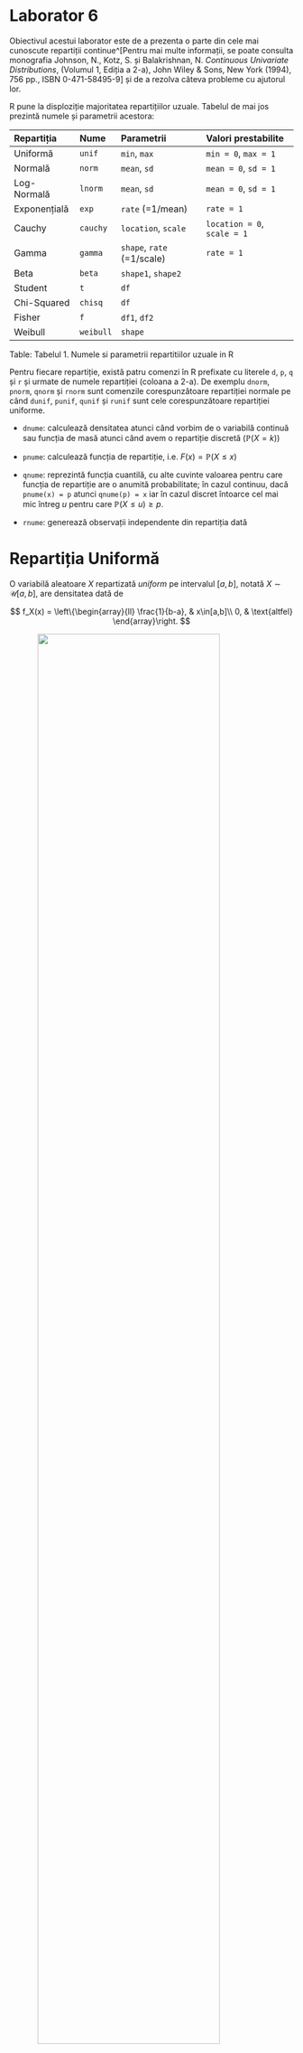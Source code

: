 # Laborator 6

<script>
$(document).ready(function ()  {

    // move toc-ignore selectors from section div to header
    $('div.section.toc-ignore')
        .removeClass('toc-ignore')
        .children('h1,h2,h3,h4,h5').addClass('toc-ignore');

    // establish options
    var options = {
      selectors: "h1,h2,h3",
      theme: "bootstrap3",
      context: '.toc-content',
      hashGenerator: function (text) {
        return text.replace(/[.\\/?&!#<>]/g, '').replace(/\s/g, '_').toLowerCase();
      },
      ignoreSelector: ".toc-ignore",
      scrollTo: 60
    };
    options.showAndHide = false;
    options.smoothScroll = true;

    // tocify
    var toc = $("#TOC").tocify(options).data("toc-tocify");
});
</script>

Obiectivul acestui laborator este de a prezenta o parte din cele mai cunoscute repartiții continue^[Pentru mai multe informații, se poate consulta monografia Johnson, N., Kotz, S. și Balakrishnan, N. *Continuous Univariate Distributions*, (Volumul 1, Ediția a 2-a), John Wiley & Sons, New York (1994),  756 pp., ISBN 0-471-58495-9] și de a rezolva câteva probleme cu ajutorul lor.





R pune la disploziție majoritatea repartițiilor uzuale. Tabelul de mai jos prezintă numele și parametrii acestora:

| Repartiția | Nume | Parametrii | Valori prestabilite |
|:--------------------------|:------------------------|:----------------------|:-----------------------------|
| Uniformă | `unif` | `min`, `max` | `min = 0`, `max = 1` |
| Normală | `norm` | `mean`, `sd` | `mean = 0`, `sd = 1` | 
| Log-Normală | `lnorm` | `mean`, `sd` | `mean = 0`, `sd = 1` | 
| Exponențială | `exp`  | `rate` (=1/mean) |  `rate = 1`  |
| Cauchy | `cauchy` | `location`, `scale` | `location = 0`, `scale = 1` |
| Gamma | `gamma` | `shape`, `rate` (=1/scale) | `rate = 1` |
| Beta | `beta` | `shape1`, `shape2` |  |
| Student | `t` | `df` |  |
| Chi-Squared | `chisq` | `df` |  |
| Fisher | `f`  | `df1`, `df2` |  |
| Weibull | `weibull` | `shape` |  |

Table: Tabelul 1. Numele si parametrii repartitiilor uzuale in R

Pentru fiecare repartiție, există patru comenzi în R prefixate cu literele `d`, `p`, `q` și `r` și urmate de numele repartiției (coloana a 2-a). De exemplu `dnorm`, `pnorm`, `qnorm` și `rnorm` sunt comenzile corespunzătoare repartiției normale pe când `dunif`, `punif`, `qunif` și `runif` sunt cele corespunzătoare repartiției uniforme.

  * `dnume`: calculează densitatea atunci când vorbim de o variabilă continuă sau funcția de masă atunci când avem o repartiție discretă ($\mathbb{P}(X=k)$)
  
  * `pnume`: calculează funcția de repartiție, i.e. $F(x)=\mathbb{P}(X\leq x)$
  
  * `qnume`: reprezintă funcția cuantilă, cu alte cuvinte valoarea pentru care funcția de repartiție are o anumită probabilitate; în cazul continuu, dacă `pnume(x) = p` atunci `qnume(p) = x` iar în cazul discret întoarce cel mai mic întreg $u$ pentru care $\mathbb{P}(X\leq u)\geq p$. 
  
  * `rnume`: generează observații independente din repartiția dată 

# Repartiția Uniformă

O variabilă aleatoare $X$ repartizată *uniform* pe intervalul $[a,b]$, notată $X\sim \mathcal{U}[a,b]$, are densitatea dată de

$$
  f_X(x) = \left\{\begin{array}{ll}
    \frac{1}{b-a}, & x\in[a,b]\\
    0, & \text{altfel}
  \end{array}\right.
$$

<img src="Lab_6_files/figure-html/unnamed-chunk-3-1.png" width="80%" style="display: block; margin: auto;" />

Funcția de repartiție a repartiției uniforme este 

$$
  F_X(x) =\int_{-\infty}^{x}f_X(t)\,dt = \left\{\begin{array}{ll}
    0, & x\leq a\\
    \frac{x-a}{b-a}, & x\in(a,b)\\
    1, & x\geq b
  \end{array}\right.
$$

<img src="Lab_6_files/figure-html/unnamed-chunk-4-1.png" width="80%" style="display: block; margin: auto;" />

Media și varianța variabilei aleatoare $X$ repartizate uniform pe $[a,b]$ sunt egale cu 

$$
  \mathbb{E}[X] = \frac{a+b}{2},\qquad Var(X) = \frac{(a-b)^2}{12}. 
$$

Variabilele aleatoare repartizate uniform joacă un rol important în teoria simulării variabilelor aleatoare datorită următorului rezultat datorat lui Paul Levy și numit *teorema de universalitate a repartiției uniforme*:

\BeginKnitrBlock{rmdinsight}<div class="rmdinsight">Fie $X$ o variabilă aleatoare reală cu funcția de repartiție $F$, $U$ o variabilă aleatoare repartizată uniform pe $[0,1]$ și fie funcția *cuantilă* (inversa generalizată) asociată lui $F$, $F^{-1}:(0,1)\to\mathbb{R}$ definită prin 

$$
  F^{-1}(u) = \inf\{x\in\mathbb{R}\,|\,F(x)\geq u\}, \quad \forall u\in(0,1).
$$
Atunci $X$ și $F^{-1}(U)$ sunt repartizate la fel.

</div>\EndKnitrBlock{rmdinsight}

În R putem să

  - generăm observații independente din repartiția $\mathcal{U}([a, b])$ (e.g. $a = 3$ și $b = 5$)
  

```r
runif(10, 3, 5)
 [1] 3.206419 4.950532 4.219252 4.634426 3.304566 4.849158 3.160868
 [8] 3.432325 3.474780 4.614498
```

  - calculăm densitatea unei variabile aleatoare repartizate uniform pe $[a, b]$ în diferite puncte
  

```r
dunif(c(3.1, 3.7, 3.95, 4.86), 3, 5)
[1] 0.5 0.5 0.5 0.5
```

  - calculăm funcția de repartiție a unei variabile repartizate uniform pe $[a,b]$ pentru diferite valori
  

```r
punif(c(3.1, 3.7, 3.95, 4.86), 3, 5)
[1] 0.050 0.350 0.475 0.930
```

<div class="rmdexercise">
<p>Fie <span class="math inline"><em>X</em></span> o variabilă aleatoare repartizată uniform pe <span class="math inline">[2, 7]</span>. Determinați:</p>
<ol style="list-style-type: lower-alpha">
<li><span class="math inline">ℙ(<em>X</em> ∈ {1, 2, 3, 4, 5, 6, 7})</span></li>
<li><span class="math inline">ℙ(<em>X</em> &lt; 3)</span> și <span class="math inline">ℙ(<em>X</em> ≤ 3)</span></li>
<li><span class="math inline">ℙ(<em>X</em> ≤ 3 ∪ <em>X</em> &gt; 4)</span></li>
<li>Generați <span class="math inline">250</span> de observații din repartiția dată, trasați histograma acestora și suprapuneți densitatea repartiției date (vezi figura de mai jos).</li>
</ol>
</div>

<img src="Lab_6_files/figure-html/unnamed-chunk-10-1.png" width="80%" style="display: block; margin: auto;" />

<div class="rmdexercise">
<p>Dacă <span class="math inline"><em>X</em></span> o variabilă aleatoare repartizată uniform pe <span class="math inline">[<em>a</em>, <em>b</em>]</span> și <span class="math inline">[<em>c</em>, <em>d</em>]⊂[<em>a</em>, <em>b</em>]</span> este un subinterval, atunci repartiția condiționată a lui <span class="math inline"><em>X</em></span> la <span class="math inline"><em>X</em> ∈ [<em>c</em>, <em>d</em>]</span> este <span class="math inline">𝒰[<em>c</em>, <em>d</em>]</span>.</p>
</div>

# Repartiția Normală

Spunem că o variabilă aleatoare $X$ este repartizată *normal* sau *Gaussian* de medie $\mu$ și varianță $\sigma^2$, și se notează cu $X\sim\mathcal{N}(\mu, \sigma^2)$, dacă densitatea ei are forma 

$$
  f_X(x) \left(\overset{not}{=} \varphi(x)\right) = \frac{1}{\sqrt{2\pi}\sigma}e^{-\frac{(x-\mu)^2}{2\sigma^2}}, \quad x\in\mathbb{R}.
$$

<img src="Lab_6_files/figure-html/unnamed-chunk-12-1.png" width="80%" style="display: block; margin: auto;" />

Funcția de repartiție a unei variabile $X\sim\mathcal{N}(\mu, \sigma^2)$ este dată de 

$$
  F_X(x) \left(\overset{not}{=} \Phi(x)\right) = \int_{-\infty}^{x}\varphi(t)\,dt = \frac{1}{\sqrt{2\pi}\sigma}\int_{-\infty}^{x}e^{-\frac{(t-\mu)^2}{2\sigma^2}}\,dt.
$$

Pentru funcția de repartiție nu avem o formulă explicită de calcul, ea poate fi aproximată cu ajutorul descompunerii în serie. În cazul variabilelor *normale standard* ($X\sim\mathcal{N}(0,1)$) avem proprietățile

  a) $\Phi(x) = 1-\Phi(-x)$ pentru toate valorile $x\in\mathbb{R}$
  b) $1-\Phi(a)\leq\frac{1}{2}e^{-\frac{a^2}{2}}$ pentru $a>0$^[Pentru mai multe astfel de inegalități se poate consulta cartea (capitolul 2): Lin, Z. și Bai, Z. *Probability Inequalities*, Springer, 2010.]


<img src="Lab_6_files/figure-html/unnamed-chunk-13-1.png" width="80%" style="display: block; margin: auto;" />

Media și varianța variabilei aleatoare $X$ repartizate normal de parametrii $\mathcal{N}(\mu, \sigma^2)$ sunt egale cu 

$$
  \mathbb{E}[X] = \mu,\quad Var(X) = \sigma^2. 
$$
Mai mult, momentele de ordin se pot calcula cu ușurință și avem că 

$$
  \mathbb{E}[X^k] = \left\{\begin{array}{ll}
      \sigma^k (k-1)!!, & \text{$k$ este par} \\
      0, & \text{$k$ este impar}.
  \end{array}\right.
$$

Pentru o variabilă aleatoare repartizată normal, avem următoarea regulă numită și regula $68-95-99.7\%$:

\BeginKnitrBlock{rmdinsight}<div class="rmdinsight">Fie $X$ o variabilă aleatoare repartizată $\mathcal{N}(\mu, \sigma^2)$. Atunci 

\begin{align*}
  \mathbb{P}(|X-\mu|<\sigma) &\approx 0.68\\
  \mathbb{P}(|X-\mu|<2\sigma) &\approx 0.95\\
  \mathbb{P}(|X-\mu|<3\sigma) &\approx 0.997
\end{align*}

</div>\EndKnitrBlock{rmdinsight}

În R putem să

  - generăm observații independente din repartiția $\mathcal{N}(\mu, \sigma^2)$ (e.g. $\mu = 0$ și $\sigma^2 = 2$ - în R funcțiile `rnorm`, `dnorm`, `pnorm` și `qnorm` primesc ca parametrii media și abaterea standard, $\sigma$ **nu** varianța $\sigma^2$)
  

```r
rnorm(10, mean = 0, sd = sqrt(2))
 [1]  1.07741809 -1.07147334  2.70797609  0.07437819 -1.82380372
 [6] -0.06112790  0.17695793  2.26424806 -1.48998570  0.22602902
```

  - calculăm densitatea unei variabile aleatoare repartizate normal $\mathcal{N}(\mu, \sigma^2)$ în diferite puncte
  

```r
dnorm(seq(-2, 2, length.out = 15), mean = 3, sd = 5)
 [1] 0.04839414 0.05115647 0.05390019 0.05660592 0.05925368 0.06182308
 [7] 0.06429362 0.06664492 0.06885700 0.07091058 0.07278734 0.07447021
[13] 0.07594361 0.07719368 0.07820854
```

  - calculăm funcția de repartiție a unei variabile repartizate normal $\mathcal{N}(\mu, \sigma^2)$ pentru diferite valori
  

```r
pnorm(seq(-1, 1, length.out = 15), mean = 3, sd = 1)
 [1] 3.167124e-05 5.736006e-05 1.018892e-04 1.775197e-04 3.033834e-04
 [6] 5.086207e-04 8.365374e-04 1.349898e-03 2.137367e-03 3.320943e-03
[11] 5.063995e-03 7.579219e-03 1.113549e-02 1.606229e-02 2.275013e-02
```

  - calculăm cuantilele de ordin $\alpha\in(0,1)$ (i.e. valoarea $z_{\alpha}$ pentru care $\Phi(z_{\alpha}) = \alpha$ sau altfel spus $z_{\alpha} = \Phi^{-1}(\alpha)$)
  

```r
qnorm(c(0.01, 0.025, 0.05, 0.25, 0.5, 0.75, 0.95, 0.975, 0.99), mean = 0, sd = 1)
[1] -2.3263479 -1.9599640 -1.6448536 -0.6744898  0.0000000  0.6744898
[7]  1.6448536  1.9599640  2.3263479
```

\BeginKnitrBlock{rmdexercise}<div class="rmdexercise">Fie $X$ o variabilă aleatoare repartizată $\mathcal{N}(\mu, \sigma^2)$. Atunci pentru $\mu = 1$ și $\sigma = 3$ calculați:
  
  1) $\mathbb{P}(\text{$X$ este par})$
  2) $\mathbb{P}(X<3.4)$ și $\mathbb{P}(X>1.3)$
  3) $\mathbb{P}(1<X<4)$ 
  4) $\mathbb{P}(X\in [2,3]\cup[3.5,5])$
  5) $\mathbb{P}(|X-3|>6)$

</div>\EndKnitrBlock{rmdexercise}

\BeginKnitrBlock{rmdexercise}<div class="rmdexercise">Fie $X$ o variabilă aleatoare repartizată $\mathcal{N}(\mu, \sigma^2)$. Pentru $\mu = 0$ și $\sigma^2 \in \{0.2, 0.5, 1.5, 5\}$ trasați pe același grafic densitățile repartițiilor normale cu parametrii $\mathcal{N}(\mu, \sigma^2)$. Adăugați legendele corespunzătoare. Aceeași cerință pentru funcțiile de repartiție.

</div>\EndKnitrBlock{rmdexercise}

<img src="Lab_6_files/figure-html/unnamed-chunk-21-1.png" width="80%" style="display: block; margin: auto;" />


\BeginKnitrBlock{rmdexercise}<div class="rmdexercise">Generați $250$ de observații din repartiția $\mathcal{N}(0, 2)$, trasați histograma acestora și suprapuneți densitatea repartiției date (vezi figura de mai jos).

</div>\EndKnitrBlock{rmdexercise}

<img src="Lab_6_files/figure-html/unnamed-chunk-23-1.png" width="80%" style="display: block; margin: auto;" />

\BeginKnitrBlock{rmdexercise}<div class="rmdexercise">Fie $X$ o variabilă aleatoare repartizată normal de parametrii $\mu$ și $\sigma^2$. Ilustrați grafic pentru $\mu = 0$ și $\sigma = 1$ că are loc următoarea inegalitate: 

$$
  \left(\frac{1}{x}-\frac{1}{x^3}\right)\phi(x)<1-\Phi(x)<\frac{1}{x}\phi(x), \quad x>0.
$$
</div>\EndKnitrBlock{rmdexercise}

<img src="Lab_6_files/figure-html/unnamed-chunk-25-1.png" width="80%" style="display: block; margin: auto;" />


# Repartiția Log-Normală

Spune că o variabilă aleatoare $X$ este repartizată log-normal de parametrii $\mu$ și $\sigma^2$, și notăm $X\sim LN(\mu, \sigma^2)$, dacă $\ln(X)$ este repartizată normal de parametrii $\mu$ și $\sigma^2$. Cu alte cuvinte dacă $Y\sim \mathcal{N}(\mu, \sigma^2)$ atunci $X=e^Y\sim LN(\mu, \sigma^2)$. Densitatea repartiției log-normale $LN(\mu, \sigma^2)$ este 

$$
    f_X(x) = \frac{1}{x\sigma\sqrt{2\pi}}e^{-\frac{(\ln(x)-\mu)^2}{2\sigma^2}}, \quad x\in (0, +\infty).
$$

<img src="Lab_6_files/figure-html/unnamed-chunk-26-1.png" width="80%" style="display: block; margin: auto;" />

Funcția de repartiție a unei variabile aleatoare $X\sim LN(\mu, \sigma^2)$ este dată de 

$$
  F_{X}(x) = \int_{-\infty}^{x}f_X(t)\,dt = \frac{1}{\sqrt{2\pi}\sigma}\int_{-\infty}^{x}\frac{1}{t}e^{-\frac{(\ln(t)-\mu)^2}{2\sigma^2}}\,dt
$$

și, ca și în cazul repartiției normale, nu are o formulă explicită de calcul. 


<img src="Lab_6_files/figure-html/unnamed-chunk-27-1.png" width="80%" style="display: block; margin: auto;" />

Media și varianța variabilei aleatoare $X$ repartizate log-normal de parametrii $LN(\mu, \sigma^2)$ sunt egale cu

$$
  \mathbb{E}[X] = e^{\mu+\frac{\sigma^2}{2}},\quad Var(X) = \left(e^{\sigma^2}-1\right)e^{2\mu+\sigma^2}. 
$$

\BeginKnitrBlock{rmdexercise}<div class="rmdexercise">Arătați că media și varianța unei variabile aleatoare repartizate log-normal de parametrii $\mu$ și $\sigma^2$ sunt egale cu

$$
  \mathbb{E}[X] = e^{\mu+\frac{\sigma^2}{2}},\quad Var(X) = \left(e^{\sigma^2}-1\right)e^{2\mu+\sigma^2}. 
$$

</div>\EndKnitrBlock{rmdexercise}

În R putem să

  - generăm observații independente din repartiția $LN(\mu, \sigma^2)$ (e.g. $\mu = 0$ și $\sigma^2 = 3$ - ca și în cazul repartiției normale, funcțiile `rlnorm`, `dlnorm`, `plnorm` și `qlnorm` primesc ca parametrii media și abaterea standard, $\sigma$ pentru $\ln(X)$ - variabila normală)
  

```r
rlnorm(15, meanlog = 0, sdlog = sqrt(3))
 [1]  2.13141475  6.27258447  2.18850080  3.15407005  0.13970018
 [6]  0.52638598 12.91237780  0.12004802  1.56359485  2.01674623
[11]  5.42024453  0.54647199  1.31619806  0.04716763  1.79762358
```

  - calculăm densitatea unei variabile aleatoare repartizate log-normal $LN(\mu, \sigma^2)$ în diferite puncte
  

```r
dlnorm(seq(0, 5, length.out = 20), meanlog = 3, sdlog = 5)
 [1] 0.00000000 0.20820751 0.11627647 0.08196427 0.06370023 0.05226715
 [7] 0.04440086 0.03864103 0.03423291 0.03074580 0.02791546 0.02557044
[13] 0.02359456 0.02190618 0.02044622 0.01917084 0.01804680 0.01704845
[19] 0.01615564 0.01535234
```

  - calculăm funcția de repartiție a unei variabile repartizate log-normal $LN(\mu, \sigma^2)$ pentru diferite valori
  

```r
plnorm(seq(0, 15, length.out = 25), meanlog = 3, sdlog = 1)
 [1] 0.0000000000 0.0002602257 0.0027443707 0.0088606283 0.0185933103
 [6] 0.0314027650 0.0466497221 0.0637426806 0.0821791298 0.1015482283
[11] 0.1215206945 0.1418356830 0.1622882185 0.1827183180 0.2030019832
[16] 0.2230439002 0.2427715876 0.2621307274 0.2810814477 0.2995953616
[21] 0.3176532076 0.3352429649 0.3523583472 0.3689975944 0.3851625036
```

  - calculăm cuantilele de ordin $\alpha\in(0,1)$ 
  

```r
qlnorm(c(0.01, 0.025, 0.05, 0.25, 0.5, 0.75, 0.95, 0.975, 0.99), meanlog = 0, sdlog = 1)
[1]  0.09765173  0.14086349  0.19304082  0.50941628  1.00000000  1.96303108
[7]  5.18025160  7.09907138 10.24047366
```


\BeginKnitrBlock{rmdexercise}<div class="rmdexercise">Fie $X$ o variabilă aleatoare repartizată $LN(\mu, \sigma^2)$. Pentru $\mu = 0$ și $\sigma \in \{0.25, 0.5, 1.5, 5\}$ trasați pe același grafic densitățile repartițiilor log-normale cu parametrii $LN(\mu, \sigma^2)$. Adăugați legendele corespunzătoare. Aceeași cerință pentru funcțiile de repartiție.

</div>\EndKnitrBlock{rmdexercise}

<img src="Lab_6_files/figure-html/unnamed-chunk-34-1.png" width="80%" style="display: block; margin: auto;" />


\BeginKnitrBlock{rmdexercise}<div class="rmdexercise">Generați $500$ de observații din repartiția $LN(0, 2)$, trasați histograma acestora și suprapuneți densitatea repartiției date (vezi figura de mai jos).

</div>\EndKnitrBlock{rmdexercise}

<img src="Lab_6_files/figure-html/unnamed-chunk-36-1.png" width="80%" style="display: block; margin: auto;" />

Printre fenomenele care pot fi modelate cu ajutorul repartiției log-normale se numără: cantitatea de lapte produsă de vaci, cantitatea de ploaie dintr-o perioadă dată, repartiția mărimii picăturilor de ploaie, volumul de gaz dintr-o rezervă petrolieră, etc. Pentru mai multe aplicații se poate consulta lucrarea lui Limpert, E., Stajel, W. și Abbt, M. [Log-normal Distributions across the Sciences: Keys and Clues](http://stat.ethz.ch/~stahel/lognormal/bioscience.pdf), *BioScience*, Vol. 51, Nr. 5, 2001. 

# Repartiția Exponențială

Spunem că o variabilă aleatoare $X$ este repartizată *exponențial* de parametru $\lambda$, și se notează cu $X\sim\mathcal{E}(\lambda)$, dacă densitatea ei are forma 

$$
  f_X(x) = \lambda e^{-\lambda x}\mathbb{1}_{\mathbb{R}_+}(x),\quad \forall x\in\mathbb{R}.
$$

<img src="Lab_6_files/figure-html/unnamed-chunk-37-1.png" width="80%" style="display: block; margin: auto;" />

Funcția de repartiție a unei variabile aleatoare $X\sim \mathcal{E}(\lambda)$ este dată de 

$$
  F_{X}(x) = 1 - e^{-\lambda x}\mathbb{1}_{\mathbb{R}_+}(x), \quad x\in \mathbb{R}.
$$

<img src="Lab_6_files/figure-html/unnamed-chunk-38-1.png" width="80%" style="display: block; margin: auto;" />

Media și varianța variabilei aleatoare $X$ repartizate exponențial de parametru $\lambda$ sunt egale cu

$$
  \mathbb{E}[X] = \frac{1}{\lambda},\quad Var(X) =  \frac{1}{\lambda^2}. 
$$

\BeginKnitrBlock{rmdexercise}<div class="rmdexercise">Arătați că momentul de ordin $k$, $k\geq 1$, al unei variabile aleatoare repartizate exponențial $X\sim\mathcal{E}(\lambda)$ este egal cu

$$
  \mathbb{E}[X^k] = \frac{k!}{\lambda^k}. 
$$

</div>\EndKnitrBlock{rmdexercise}

\BeginKnitrBlock{rmdinsight}<div class="rmdinsight">Fie $X$ o variabilă repartizată exponențial de parametru $\lambda$. Atunci are loc următoarea proprietate numită și *lipsa de memorie*: 

$$
      \mathbb{P}(X>s+t|X>s) = \mathbb{P}(X>t),\quad \forall s,t \geq 0. 
$$
  
Mai mult, dacă o variabilă aleatoare continuă^[Pentru cazul discret avem variabila repartizată Geometric.] $X$ verifică proprietatea de mai sus atunci ea este repartizată exponențial.


</div>\EndKnitrBlock{rmdinsight}

Variabilele aleatoare repartizate exponențial sunt utilizate în modelarea fenomenelor care se desfășoară în timp continuu și care satisfac (aproximativ) proprietatea lipsei de memorie: de exemplu timpul de așteptare la un ghișeu, durata de viață a unui bec sau timpul până la următoarea convorbire telefonică.

În R putem să

  - generăm observații independente din repartiția $\mathcal{E}(\lambda)$ (e.g. $\lambda = 5$)
  

```r
rexp(15, rate = 5)
 [1] 0.13505357 0.15392539 0.25036131 0.15351051 0.00878456 0.07362396
 [7] 0.07543271 0.18981181 0.05540771 0.05649451 0.15878039 0.39847262
[13] 0.05191221 0.07776034 0.22483594
```

  - calculăm densitatea unei variabile aleatoare repartizate exponențial $\mathcal{E}(\lambda)$ în diferite puncte
  

```r
dexp(seq(0, 5, length.out = 20), rate = 5)
 [1] 5.000000e+00 1.341312e+00 3.598237e-01 9.652719e-02 2.589462e-02
 [6] 6.946555e-03 1.863500e-03 4.999070e-04 1.341063e-04 3.597568e-05
[11] 9.650925e-06 2.588981e-06 6.945263e-07 1.863153e-07 4.998141e-08
[16] 1.340814e-08 3.596899e-09 9.649130e-10 2.588499e-10 6.943972e-11
```

  - calculăm funcția de repartiție a unei variabile repartizate exponențial $\mathcal{E}(\lambda)$ pentru diferite valori
  

```r
pexp(seq(0, 5, length.out = 15), rate = 5)
 [1] 0.0000000 0.8323228 0.9718843 0.9952856 0.9992095 0.9998675 0.9999778
 [8] 0.9999963 0.9999994 0.9999999 1.0000000 1.0000000 1.0000000 1.0000000
[15] 1.0000000
```

  - calculăm cuantilele de ordin $\alpha\in(0,1)$ 
  

```r
qexp(c(0.01, 0.025, 0.05, 0.25, 0.5, 0.75, 0.95, 0.975, 0.99), rate = 5)
[1] 0.002010067 0.005063562 0.010258659 0.057536414 0.138629436 0.277258872
[7] 0.599146455 0.737775891 0.921034037
```

\BeginKnitrBlock{rmdexercise}<div class="rmdexercise">Fie $X$ o variabilă aleatoare repartizată $\mathcal{E}(\lambda)$. Pentru $\lambda \in \{0.5, 1.5, 5\}$ trasați pe același grafic densitățile repartițiilor exponențiale de parametru $\lambda$. Adăugați legendele corespunzătoare. Aceeași cerință pentru funcțiile de repartiție.

</div>\EndKnitrBlock{rmdexercise}

<img src="Lab_6_files/figure-html/unnamed-chunk-46-1.png" width="80%" style="display: block; margin: auto;" />

\BeginKnitrBlock{rmdexercise}<div class="rmdexercise">Folosind rezultatul de universalitate de la repartiția uniformă, descrieți o procedură prin care puteți simula o variabilă aleatoare repartizată exponențial $\mathcal{E}(\lambda)$ și construiți o funcție care permite generarea de $n$ observații independente dintr-o variabilă repartizată $X\sim \mathcal{E}(\lambda)$. 
</div>\EndKnitrBlock{rmdexercise}



\BeginKnitrBlock{rmdexercise}<div class="rmdexercise">Generați $250$ de observații din repartiția $\mathcal{E}(3)$, trasați histograma acestora și suprapuneți densitatea repartiției date (vezi figura de mai jos).

</div>\EndKnitrBlock{rmdexercise}

<img src="Lab_6_files/figure-html/unnamed-chunk-50-1.png" width="80%" style="display: block; margin: auto;" />


# Repartiția Cauchy

Spunem că o variabilă aleatoare $X$ este repartizată *Cauchy* de parametrii $(0, 1)$, și se notează cu $X\sim C(0,1)$, dacă densitatea ei are forma 

$$
  f_X(x) = \frac{1}{\pi} \frac{1}{1+x^2},\quad \forall x\in\mathbb{R}.
$$

Observăm că graficul densității repartiției Cauchy este asemănător cu cel al repartiției normale. Parametrul $M = 0$ reprezintă mediana (de fapt $\mathbb{P}(X\leq 0) = \mathbb{P}(X\geq 0) = \frac{1}{2}$) variabilei aleatoare $X$ și nu media iar prima și a treia cuartilă sunt $Q_1 = -1$ și respectiv $Q_3=1$ (avem $\mathbb{P}(X\leq -1) = \mathbb{P}(X\geq 1) = \frac{1}{4}$).  

<img src="Lab_6_files/figure-html/unnamed-chunk-51-1.png" width="80%" style="display: block; margin: auto;" />

Funcția de repartiție a unei variabile aleatoare $X\sim C(0,1)$ este dată de 

$$
  F_{X}(x) = \frac{1}{2} + \frac{1}{\pi}\arctan(x), \quad x\in \mathbb{R}.
$$

<img src="Lab_6_files/figure-html/unnamed-chunk-52-1.png" width="80%" style="display: block; margin: auto;" />

Media și varianța variabilei aleatoare $X\sim C(0,1)$ **nu există**. 

\BeginKnitrBlock{rmdexercise}<div class="rmdexercise">Arătați că o variabilă aleatoare repartizată Cauchy $C(0,1)$ nu are medie.  

</div>\EndKnitrBlock{rmdexercise}

Fie $Y\sim C(0,1)$ și $\alpha, \beta\in\mathbb{R}$ cu $\beta>0$. Spunem că variabila aleatoare $X = \alpha + \beta Y$ este repartizată Cauchy de parametrii $(\alpha, \beta)$, $X\sim C(\alpha, \beta)$. Densitatea ei este 

$$
  f_X(x) = \frac{1}{\pi\beta} \frac{1}{1+\left(\frac{x-\alpha}{\beta}\right)^2},\quad \forall x\in\mathbb{R}.
$$

Parametrii $\alpha$ și $\beta$ se interpretează în modul următor: $M = \alpha$ este mediana lui $X$ iar $Q_1 = \alpha-\beta$ și $Q_3 = \alpha + \beta$ reprezintă prima și a treia cuartilă.  

În R putem să

  - generăm observații independente din repartiția Cauchy $C(\alpha, \beta)$ (e.g. $\alpha = 0$, $\beta = 2$)
  

```r
rcauchy(15, location = 0, scale = 2)
 [1] -0.5966228  3.7627987  0.6864597 -0.4316018  1.4524446  0.3427032
 [7]  8.4285326  3.6056089  2.3506764 -3.5453329 -1.6137218 10.4304800
[13] -0.4449169  2.3005176 -3.6644199
```

  - calculăm densitatea unei variabile aleatoare repartizate Cauchy $C(\alpha, \beta)$ în diferite puncte
  

```r
dcauchy(seq(-5, 5, length.out = 20), location = 1, scale = 3)
 [1] 0.02122066 0.02450975 0.02852541 0.03345265 0.03951056 0.04693392
 [7] 0.05591721 0.06648594 0.07825871 0.09012539 0.10006665 0.10558334
[13] 0.10494052 0.09835367 0.08782920 0.07584810 0.06425529 0.05399054
[19] 0.04532934 0.03819719
```

  - calculăm funcția de repartiție a unei variabile repartizate Cauchy $C(\alpha, \beta)$ pentru diferite valori
  

```r
pcauchy(seq(-5, 5, length.out = 15), location = 1, scale = 3)
 [1] 0.1475836 0.1643213 0.1848605 0.2104166 0.2425988 0.2833834 0.3347507
 [8] 0.3975836 0.4697759 0.5451672 0.6158581 0.6764416 0.7255627 0.7644587
[15] 0.7951672
```

  - calculăm cuantilele de ordin $p\in(0,1)$ 
  

```r
qcauchy(c(0.01, 0.025, 0.05, 0.25, 0.5, 0.75, 0.95, 0.975, 0.99), location = 1, scale = 3)
[1] -94.46155 -37.11861 -17.94125  -2.00000   1.00000   4.00000  19.94125
[8]  39.11861  96.46155
```

\BeginKnitrBlock{rmdexercise}<div class="rmdexercise">Generați $2500$ de observații din repartiția Cauchy, trasați histograma acestora și suprapuneți densitatea repartiției date pentru intervalul $[-5,5]$ (vezi figura de mai jos).

</div>\EndKnitrBlock{rmdexercise}

<img src="Lab_6_files/figure-html/unnamed-chunk-59-1.png" width="80%" style="display: block; margin: auto;" />

\BeginKnitrBlock{rmdexercise}<div class="rmdexercise">Fie $X$ și $Y$ două variabile aleatoare independente repartizate $\mathcal{N}(0,1)$. Arătați că variabila aleatoare $\frac{X}{Y}$ este repartizată Cauchy $C(0,1)$.

</div>\EndKnitrBlock{rmdexercise}

\BeginKnitrBlock{rmdexercise}<div class="rmdexercise">Fie $X$ o variabilă aleatoare repartizată Cauchy $C(\alpha, \beta)$. Pentru fiecare pereche de parametrii $(\alpha, \beta)$ din mulțimea $\{(0,0.5), (0, 1), (0, 2), (-1, 1.5), (-2, 1)\}$ trasați pe același grafic densitățile repartițiilor Cauchy cu parametrii $(\alpha, \beta)$. Adăugați legendele corespunzătoare. Aceeași cerință pentru funcțiile de repartiție.

</div>\EndKnitrBlock{rmdexercise}

<img src="Lab_6_files/figure-html/unnamed-chunk-62-1.png" width="80%" style="display: block; margin: auto;" />

\BeginKnitrBlock{rmdexercise}<div class="rmdexercise">Folosind rezultatul de universalitate de la repartiția uniformă, descrieți o procedură prin care puteți simula o variabilă aleatoare repartizată Cauchy $C(0,1)$ și construiți o funcție care permite generarea de $n$ observații independente dintr-o variabilă repartizată $X\sim C(\alpha, \beta)$. Verificați pentru parametrii $\alpha = 3$ și $\beta = 5$ (a se vedea figura de mai jos).

</div>\EndKnitrBlock{rmdexercise}

<img src="Lab_6_files/figure-html/unnamed-chunk-64-1.png" style="display: block; margin: auto;" />

# Repartiția Gama

Spunem că o variabilă aleatoare $X$ este repartizată *Gama* de parametrii $(\alpha, \beta)$, cu $\alpha, \beta > 0$, și se notează cu $X\sim \Gamma(\alpha,\beta)$, dacă densitatea ei are forma 

$$
  f_X(x) = \frac{\beta^{\alpha}}{\Gamma(\alpha)} x^{\alpha-1} e^{-\beta x},\quad \forall x>0.
$$

unde $\Gamma(\alpha)$ este funcția (Gama, numită și integrală Euler de al doilea tip) definită prin 

$$
  \Gamma(\alpha) = \int_{0}^{\infty}x^{\alpha-1} e^{- x}\,dx,\quad \forall \alpha>0.
$$

<img src="Lab_6_files/figure-html/unnamed-chunk-65-1.png" width="80%" style="display: block; margin: auto;" />


\BeginKnitrBlock{rmdexercise}<div class="rmdexercise">Arătați că funcția $\Gamma(\alpha)$ verifică^[Pentru mai multe proprietăți puteți consulta lucrarea lui E. Artin [The Gamma Function](http://plouffe.fr/simon/math/Artin%20E.%20The%20Gamma%20Function%20(1931)(23s).pdf)]:
  
  1) $\Gamma(1)=1$
  2) $\Gamma(\alpha+1) = \alpha\Gamma(\alpha), \quad \forall \alpha>0$
  3) $\Gamma(\alpha) = \beta^{\alpha}\int_{0}^{\infty}x^{\alpha-1} e^{- \beta x}\,dx,\quad \forall \alpha, \beta>0$
  4) $\Gamma(n) = (n-1)!,\quad n = 1,2,\cdots$
  5) $\Gamma(1/2) = \sqrt{\pi}$

</div>\EndKnitrBlock{rmdexercise}

Funcția de repartiție a unei variabile aleatoare $X\sim \Gamma(\alpha, \beta)$ este dată de 

$$
  F_{X}(x) = \int_{-\infty}^{x}f_X(t)\,dt = \frac{\beta^{\alpha}}{\Gamma(\alpha)}\int_{-\infty}^{x} t^{\alpha-1} e^{-\beta t}\,dt
$$

și nu are o formulă explicită de calcul. 

<img src="Lab_6_files/figure-html/unnamed-chunk-67-1.png" width="80%" style="display: block; margin: auto;" />

Observăm că repartiția $\Gamma(1, \lambda)$ coincide cu repartiția $\mathcal{E}(\lambda)$. 

Media și varianța variabilei aleatoare $X$ repartizate Gama de parametrii $\Gamma(\alpha, \beta)$ sunt egale cu

$$
  \mathbb{E}[X] = \frac{\alpha}{\beta},\quad Var(X) = \frac{\alpha}{\beta^2}.
$$



\BeginKnitrBlock{rmdexercise}<div class="rmdexercise">Arătați că media și varianța unei variabile aleatoare repartizate Gama de parametrii $\alpha$ și $\beta$ sunt egale cu

$$
  \mathbb{E}[X] = \frac{\alpha}{\beta},\quad Var(X) = \frac{\alpha}{\beta^2}. 
$$

</div>\EndKnitrBlock{rmdexercise}

În R putem să

  - generăm observații independente din repartiția $\Gamma(\alpha, \beta)$ (e.g. $\alpha = 2$, $\beta = 2$)
  

```r
rgamma(15, shape = 2, rate = 2)
 [1] 0.2739606 1.0172288 1.6546379 0.4210210 0.8476985 0.2928765 0.6798413
 [8] 1.1393160 1.0763898 1.4411221 0.9500644 0.7387296 0.4159926 0.8942659
[15] 0.8366199
```

  - calculăm densitatea unei variabile aleatoare repartizate $\Gamma(\alpha, \beta)$ în diferite puncte
  

```r
dgamma(seq(0, 5, length.out = 20), shape = 1, rate = 3)
 [1] 3.000000e+00 1.362251e+00 6.185761e-01 2.808853e-01 1.275455e-01
 [6] 5.791632e-02 2.629886e-02 1.194188e-02 5.422615e-03 2.462321e-03
[11] 1.118100e-03 5.077110e-04 2.305433e-04 1.046860e-04 4.753619e-05
[16] 2.158541e-05 9.801583e-06 4.450739e-06 2.021008e-06 9.177070e-07
```

  - calculăm funcția de repartiție a unei variabile repartizate $\Gamma(\alpha, \beta)$ pentru diferite valori
  

```r
pgamma(seq(0, 5, length.out = 15), shape = 1, rate = 3)
 [1] 0.0000000 0.6574811 0.8826808 0.9598160 0.9862362 0.9952856 0.9983852
 [8] 0.9994469 0.9998106 0.9999351 0.9999778 0.9999924 0.9999974 0.9999991
[15] 0.9999997
```

  - calculăm cuantilele de ordin $p\in(0,1)$ 
  

```r
qgamma(c(0.01, 0.025, 0.05, 0.25, 0.5, 0.75, 0.95, 0.975, 0.99), shape = 1, rate = 3)
[1] 0.003350112 0.008439269 0.017097765 0.095894024 0.231049060 0.462098120
[7] 0.998577425 1.229626485 1.535056729
```

\BeginKnitrBlock{rmdexercise}<div class="rmdexercise">Fie $X$ o variabilă aleatoare repartizată $\Gamma(\alpha, \beta)$. Pentru fiecare pereche de parametrii $(\alpha, \beta)$ din mulțimea $\{(1,0.5), (2, 0.5), (3, 0.5), (5, 1), (9, 0.5), (7.5, 1), (0.5, 1) \}$ trasați pe același grafic densitățile repartițiilor Gama cu parametrii $(\alpha, \beta)$. Adăugați legendele corespunzătoare. Aceeași cerință pentru funcțiile de repartiție.

</div>\EndKnitrBlock{rmdexercise}

<img src="Lab_6_files/figure-html/unnamed-chunk-74-1.png" width="80%" style="display: block; margin: auto;" />

\BeginKnitrBlock{rmdexercise}<div class="rmdexercise">Generați $250$ de observații din repartiția $\Gamma(9,2)$, trasați histograma acestora și suprapuneți densitatea repartiției date (vezi figura de mai jos).

</div>\EndKnitrBlock{rmdexercise}

<img src="Lab_6_files/figure-html/unnamed-chunk-76-1.png" width="80%" style="display: block; margin: auto;" />

# Repartiția Beta

Spunem că o variabilă aleatoare $X$ este repartizată *Beta* de parametrii $(\alpha, \beta)$, cu $\alpha, \beta > 0$, și se notează cu $X\sim B(\alpha,\beta)$, dacă densitatea ei are forma 

$$
  f_X(x) = \frac{1}{B(\alpha, \beta)} x^{\alpha-1} (1-x)^{\beta-1},\quad 0\leq x\leq 1.
$$
unde $B(\alpha, \beta)$ este funcția (Beta, numită și integrală Euler de primul tip) definită prin 

$$
  B(\alpha, \beta) = \int_{0}^{\infty}x^{\alpha-1} (1-x)^{\beta-1}\,dx,\quad \forall \alpha, \beta >0.
$$

<img src="Lab_6_files/figure-html/unnamed-chunk-77-1.png" width="80%" style="display: block; margin: auto;" />

\BeginKnitrBlock{rmdexercise}<div class="rmdexercise">Arătați că funcția Beta $B(\alpha, \beta)$ verifică următoarele proprietăți:
  
  1) $B(\alpha, \beta) = \frac{\Gamma(\alpha)\Gamma(\beta)}{\Gamma(\alpha+\beta)}$
  2) $B(\alpha, \beta) = B(\beta, \alpha)$
  3) $B(\alpha, \beta) = B(\alpha, \beta+1) + B(\alpha+1, \beta)$
  4) $B(\alpha + 1, \beta) = B(\alpha, \beta) \frac{\alpha}{\alpha+\beta}$ și $B(\alpha, \beta + 1) = B(\alpha, \beta) \frac{\beta}{\alpha+\beta}$.

</div>\EndKnitrBlock{rmdexercise}

Funcția de repartiție a unei variabile aleatoare $X\sim B(\alpha, \beta)$ este dată de 

$$
  F_{X}(x) = \int_{-\infty}^{x}f_X(t)\,dt = \frac{1}{B(\alpha, \beta)} \int_{-\infty}^{x} t^{\alpha-1} (1-t)^{\beta-1}\,dt
$$

și nu are o formulă explicită de calcul. 

<img src="Lab_6_files/figure-html/unnamed-chunk-79-1.png" width="80%" style="display: block; margin: auto;" />

Observăm că repartiția $B(1, 1)$ coincide cu repartiția $\mathcal{U}([0,1])$. 

Media și varianța variabilei aleatoare $X$ repartizate Gamma de parametrii $B(\alpha, \beta)$ sunt egale cu

$$
  \mathbb{E}[X] = \frac{\alpha}{\alpha+\beta},\quad Var(X) = \frac{\alpha\beta}{(\alpha+\beta)^2(\alpha+\beta+1)}.
$$

Observăm că $Var(X)\leq\mathbb{E}[X](1-\mathbb{E}[X])$.

\BeginKnitrBlock{rmdexercise}<div class="rmdexercise">Arătați că media și varianța unei variabile aleatoare repartizate Beta de parametrii $\alpha$ și $\beta$ sunt egale cu

$$
  \mathbb{E}[X] = \frac{\alpha}{\alpha+\beta},\quad Var(X) = \frac{\alpha\beta}{(\alpha+\beta)^2(\alpha+\beta+1)}. 
$$

</div>\EndKnitrBlock{rmdexercise}

În R putem să

  - generăm observații independente din repartiția $B(\alpha, \beta)$ (e.g. $\alpha = 2.5$, $\beta = 1$)
  

```r
rbeta(15, shape1 = 2.5, shape2 = 1)
 [1] 0.7945436 0.7609136 0.9265073 0.9309420 0.5621874 0.3664261 0.9694945
 [8] 0.5804873 0.9504669 0.9115169 0.8457509 0.6717780 0.7213322 0.9738473
[15] 0.9791769
```

  - calculăm densitatea unei variabile aleatoare repartizate $B(\alpha, \beta)$ în diferite puncte
  

```r
dbeta(seq(0, 1, length.out = 20), shape1 = 1, shape2 = 3)
 [1] 3.000000000 2.692520776 2.401662050 2.127423823 1.869806094
 [6] 1.628808864 1.404432133 1.196675900 1.005540166 0.831024931
[11] 0.673130194 0.531855956 0.407202216 0.299168975 0.207756233
[16] 0.132963989 0.074792244 0.033240997 0.008310249 0.000000000
```

  - calculăm funcția de repartiție a unei variabile repartizate $B(\alpha, \beta)$ pentru diferite valori
  

```r
pbeta(seq(0, 1, length.out = 15), shape1 = 1, shape2 = 3)
 [1] 0.0000000 0.1993440 0.3702624 0.5149417 0.6355685 0.7343294 0.8134111
 [8] 0.8750000 0.9212828 0.9544461 0.9766764 0.9901603 0.9970845 0.9996356
[15] 1.0000000
```

  - calculăm cuantilele de ordin $p\in(0,1)$ 
  

```r
qbeta(c(0.01, 0.025, 0.05, 0.25, 0.5, 0.75, 0.95, 0.975, 0.99), shape1 = 1, shape2 = 3)
[1] 0.003344507 0.008403759 0.016952428 0.091439704 0.206299474 0.370039475
[7] 0.631596850 0.707598226 0.784556531
```

\BeginKnitrBlock{rmdexercise}<div class="rmdexercise">Fie $X$ o variabilă aleatoare repartizată $B(\alpha, \beta)$. Pentru fiecare pereche de parametrii $(\alpha, \beta)$ din mulțimea $\{(0.5,0.5), (1, 3), (5, 1), (2, 2), (2, 5)\}$ trasați pe același grafic densitățile repartițiilor Beta cu parametrii $(\alpha, \beta)$. Adăugați legendele corespunzătoare. Aceeași cerință pentru funcțiile de repartiție.

</div>\EndKnitrBlock{rmdexercise}

<img src="Lab_6_files/figure-html/unnamed-chunk-86-1.png" width="80%" style="display: block; margin: auto;" />

\BeginKnitrBlock{rmdexercise}<div class="rmdexercise">Generați $250$ de observații din repartiția $B(3,3)$, trasați histograma acestora și suprapuneți densitatea repartiției date (vezi figura de mai jos).

</div>\EndKnitrBlock{rmdexercise}

<img src="Lab_6_files/figure-html/unnamed-chunk-88-1.png" width="80%" style="display: block; margin: auto;" />

